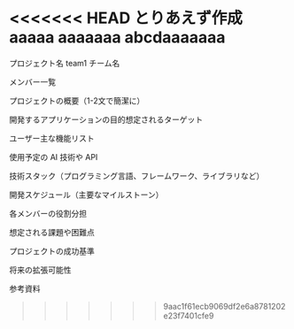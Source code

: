 <<<<<<< HEAD
とりあえず作成
aaaaa
aaaaaaa
abcdaaaaaaa
=======
プロジェクト名
team1
チーム名

メンバー一覧

プロジェクトの概要（1-2文で簡潔に）

開発するアプリケーションの目的想定されるターゲット

ユーザー主な機能リスト

使用予定の AI 技術や API

技術スタック（プログラミング言語、フレームワーク、ライブラリなど）

開発スケジュール（主要なマイルストーン）

各メンバーの役割分担

想定される課題や困難点

プロジェクトの成功基準

将来の拡張可能性

参考資料
>>>>>>> 9aac1f61ecb9069df2e6a8781202e23f7401cfe9
